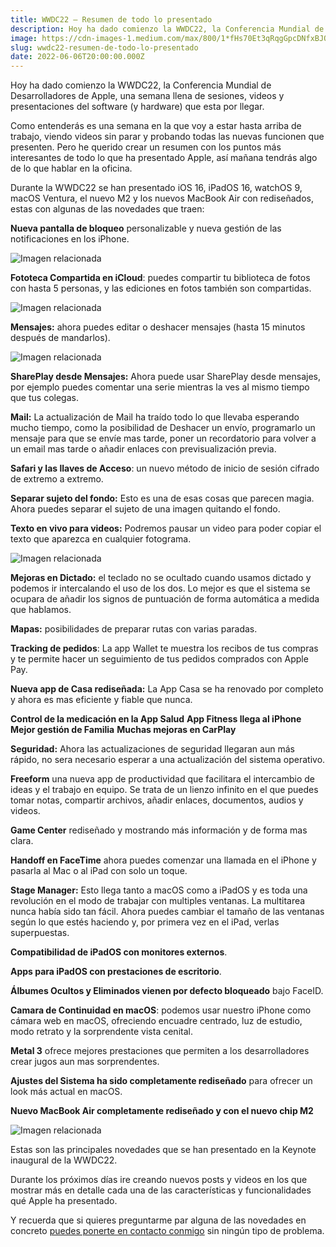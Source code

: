 ```yaml
---
title: WWDC22 — Resumen de todo lo presentado
description: Hoy ha dado comienzo la WWDC22, la Conferencia Mundial de Desarrolladores de Apple, una semana llena de sesiones, videos y presentaciones…
image: https://cdn-images-1.medium.com/max/800/1*fHs70Et3qRqgGpcDNfxBJQ.jpeg
slug: wwdc22-resumen-de-todo-lo-presentado
date: 2022-06-06T20:00:00.000Z
---
```


Hoy ha dado comienzo la WWDC22, la Conferencia Mundial de Desarrolladores de Apple, una semana llena de sesiones, videos y presentaciones del software (y hardware) que esta por llegar.

Como entenderás es una semana en la que voy a estar hasta arriba de trabajo, viendo videos sin parar y probando todas las nuevas funcionen que presenten. Pero he querido crear un resumen con los puntos más interesantes de todo lo que ha presentado Apple, así mañana tendrás algo de lo que hablar en la oficina.

Durante la WWDC22 se han presentado iOS 16, iPadOS 16, watchOS 9, macOS Ventura, el nuevo M2 y los nuevos MacBook Air con rediseñados, estas con algunas de las novedades que traen:

**Nueva pantalla de bloqueo** personalizable y nueva gestión de las notificaciones en los iPhone.

![Imagen relacionada](https://cdn-images-1.medium.com/max/800/0*RLT78cNhwnFefSRE.jpeg)

**Fototeca Compartida en iCloud**: puedes compartir tu biblioteca de fotos con hasta 5 personas, y las ediciones en fotos también son compartidas.

![Imagen relacionada](https://cdn-images-1.medium.com/max/800/0*APQxP84QQii5mJq6.jpeg)

**Mensajes:** ahora puedes editar o deshacer mensajes (hasta 15 minutos después de mandarlos).

![Imagen relacionada](https://cdn-images-1.medium.com/max/800/0*1Orekuf2VKWUfv-f.jpeg)

**SharePlay desde Mensajes:** Ahora puede usar SharePlay desde mensajes, por ejemplo puedes comentar una serie mientras la ves al mismo tiempo que tus colegas.

**Mail:** La actualización de Mail ha traído todo lo que llevaba esperando mucho tiempo, como la posibilidad de Deshacer un envío, programarlo un mensaje para que se envíe mas tarde, poner un recordatorio para volver a un email mas tarde o añadir enlaces con previsualización previa.

**Safari y las llaves de Acceso**: un nuevo método de inicio de sesión cifrado de extremo a extremo.

**Separar sujeto del fondo:** Esto es una de esas cosas que parecen magia. Ahora puedes separar el sujeto de una imagen quitando el fondo.

**Texto en vivo para videos:** Podremos pausar un video para poder copiar el texto que aparezca en cualquier fotograma.

![Imagen relacionada](https://cdn-images-1.medium.com/max/800/0*pTH9ljsXDEDr1auJ.jpeg)

**Mejoras en Dictado:** el teclado no se ocultado cuando usamos dictado y podemos ir intercalando el uso de los dos. Lo mejor es que el sistema se ocupara de añadir los signos de puntuación de forma automática a medida que hablamos.

**Mapas:** posibilidades de preparar rutas con varias paradas.

**Tracking de pedidos**: La app Wallet te muestra los recibos de tus compras y te permite hacer un seguimiento de tus pedidos comprados con Apple Pay.

**Nueva app de Casa rediseñada:** La App Casa se ha renovado por completo y ahora es mas eficiente y fiable que nunca.

**Control de la medicación en la App Salud** **App Fitness llega al iPhone** **Mejor gestión de Familia** **Muchas mejoras en CarPlay**

**Seguridad:** Ahora las actualizaciones de seguridad llegaran aun más rápido, no sera necesario esperar a una actualización del sistema operativo.

**Freeform** una nueva app de productividad que facilitara el intercambio de ideas y el trabajo en equipo. Se trata de un lienzo infinito en el que puedes tomar notas, compartir archivos, añadir enlaces, documentos, audios y videos.

**Game Center** rediseñado y mostrando más información y de forma mas clara.

**Handoff en FaceTime** ahora puedes comenzar una llamada en el iPhone y pasarla al Mac o al iPad con solo un toque.

**Stage Manager:** Esto llega tanto a macOS como a iPadOS y es toda una revolución en el modo de trabajar con multiples ventanas. La multitarea nunca había sido tan fácil. Ahora puedes cambiar el tamaño de las ventanas según lo que estés haciendo y, por primera vez en el iPad, verlas superpuestas.

**Compatibilidad de iPadOS con monitores externos**.

**Apps para iPadOS con prestaciones de escritorio**.

**Álbumes Ocultos y Eliminados vienen por defecto bloqueado** bajo FaceID.

**Camara de Continuidad en macOS**: podemos usar nuestro iPhone como cámara web en macOS, ofreciendo encuadre centrado, luz de estudio, modo retrato y la sorprendente vista cenital.

**Metal 3** ofrece mejores prestaciones que permiten a los desarrolladores crear jugos aun mas sorprendentes.

**Ajustes del Sistema ha sido completamente rediseñado** para ofrecer un look más actual en macOS.

**Nuevo MacBook Air completamente rediseñado y con el nuevo chip M2**

![Imagen relacionada](https://cdn-images-1.medium.com/max/800/0*EifXrOG05wTob71V.jpeg)

Estas son las principales novedades que se han presentado en la Keynote inaugural de la WWDC22.

Durante los próximos días ire creando nuevos posts y videos en los que mostrar más en detalle cada una de las características y funcionalidades qué Apple ha presentado.

Y recuerda que si quieres preguntarme par alguna de las novedades en concreto [puedes ponerte en contacto conmigo](https://ajra.typeform.com/to/OIDPUV) sin ningún tipo de problema.

